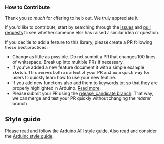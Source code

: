 ### How to Contribute

Thank you so *much* for offering to help out. We truly appreciate it.

If you'd like to contribute, start by searching through the [issues](https://github.com/sparkfun/SparkFun_ARGOS_ARTIC_R2_Arduino_Library/issues) and [pull requests](https://github.com/sparkfun/SparkFun_ARGOS_ARTIC_R2_Arduino_Library/pulls) to see whether someone else has raised a similar idea or question.

If you decide to add a feature to this library, please create a PR following these best practices:

- Change as little as possible. Do not sumbit a PR that changes 100 lines of whitespace. Break up into multiple PRs if necessary.
- If you've added a new feature document it with a simple example sketch. This serves both as a test of your PR and as a quick way for users to quickly learn how to use your new feature.
- If you add new functions also add them to keywords.txt so that they are properly highlighted in Arduino. [Read more](https://www.arduino.cc/en/Hacking/libraryTutorial).
- Please submit your PR using the [release_candidate branch](https://github.com/sparkfun/SparkFun_ARGOS_ARTIC_R2_Arduino_Library/tree/release_candidate). That way, we can merge and test your PR quickly without changing the _master_ branch

## Style guide

Please read and follow the [Arduino API style guide](https://www.arduino.cc/en/Reference/APIStyleGuide). Also read and consider the [Arduino style guide](https://www.arduino.cc/en/Reference/StyleGuide).
